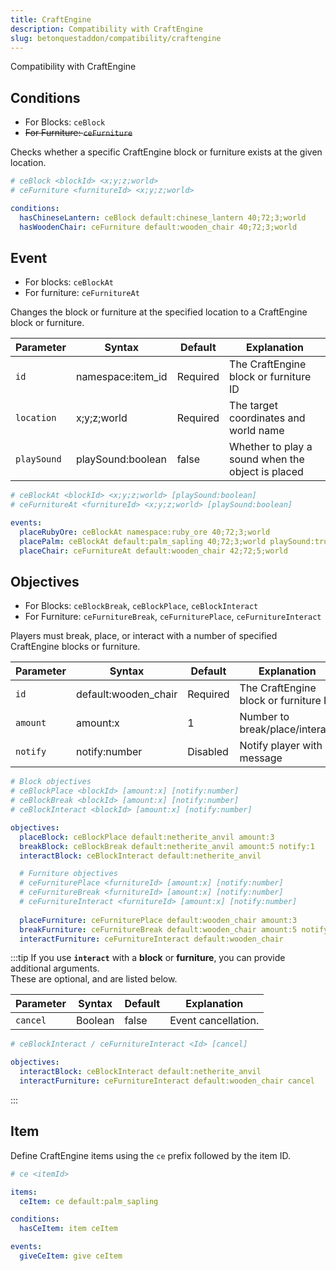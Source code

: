 ```yaml
---
title: CraftEngine
description: Compatibility with CraftEngine
slug: betonquestaddon/compatibility/craftengine
---
```


Compatibility with CraftEngine

## **Conditions**
- For Blocks: `ceBlock`
- ~~For Furniture: `ceFurniture`~~

Checks whether a specific CraftEngine block or furniture exists at the given location.

```yaml
# ceBlock <blockId> <x;y;z;world>
# ceFurniture <furnitureId> <x;y;z;world>

conditions:
  hasChineseLantern: ceBlock default:chinese_lantern 40;72;3;world
  hasWoodenChair: ceFurniture default:wooden_chair 40;72;3;world
```

## **Event**
- For blocks: `ceBlockAt`
- For furniture: `ceFurnitureAt`

Changes the block or furniture at the specified location to a CraftEngine block or furniture.

| Parameter   | Syntax            | Default  | Explanation                                       |
|-------------|-------------------|----------|---------------------------------------------------|
| `id`        | namespace:item_id | Required | The CraftEngine block or furniture ID             |
| `location`  | x;y;z;world       | Required | The target coordinates and world name             |
| `playSound` | playSound:boolean | false    | Whether to play a sound when the object is placed |

```yaml
# ceBlockAt <blockId> <x;y;z;world> [playSound:boolean]
# ceFurnitureAt <furnitureId> <x;y;z;world> [playSound:boolean]

events:
  placeRubyOre: ceBlockAt namespace:ruby_ore 40;72;3;world
  placePalm: ceBlockAt default:palm_sapling 40;72;3;world playSound:true
  placeChair: ceFurnitureAt default:wooden_chair 42;72;5;world
```

## **Objectives**
- For Blocks: `ceBlockBreak`, `ceBlockPlace`, `ceBlockInteract`
- For Furniture: `ceFurnitureBreak`, `ceFurniturePlace`, `ceFurnitureInteract`

Players must break, place, or interact with a number of specified CraftEngine blocks or furniture.

| Parameter | Syntax               | Default  | Explanation                           |
|-----------|----------------------|----------|---------------------------------------|
| `id`      | default:wooden_chair | Required | The CraftEngine block or furniture ID |
| `amount`  | amount:x             | 1        | Number to break/place/interact        |
| `notify`  | notify:number        | Disabled | Notify player with a message          |
```yaml
# Block objectives
# ceBlockPlace <blockId> [amount:x] [notify:number]
# ceBlockBreak <blockId> [amount:x] [notify:number]
# ceBlockInteract <blockId> [amount:x] [notify:number]

objectives:
  placeBlock: ceBlockPlace default:netherite_anvil amount:3
  breakBlock: ceBlockBreak default:netherite_anvil amount:5 notify:1
  interactBlock: ceBlockInteract default:netherite_anvil

  # Furniture objectives
  # ceFurniturePlace <furnitureId> [amount:x] [notify:number]
  # ceFurnitureBreak <furnitureId> [amount:x] [notify:number]
  # ceFurnitureInteract <furnitureId> [amount:x] [notify:number]
  
  placeFurniture: ceFurniturePlace default:wooden_chair amount:3
  breakFurniture: ceFurnitureBreak default:wooden_chair amount:5 notify:1
  interactFurniture: ceFurnitureInteract default:wooden_chair
```
:::tip
If you use **`interact`** with a **block** or **furniture**, you can provide additional arguments.\
These are optional, and are listed below.

| Parameter | Syntax  | Default | Explanation         |
|-----------|---------|---------|---------------------|
| `cancel`  | Boolean | false   | Event cancellation. |
```yaml
# ceBlockInteract / ceFurnitureInteract <Id> [cancel]

objectives:
  interactBlock: ceBlockInteract default:netherite_anvil
  interactFurniture: ceFurnitureInteract default:wooden_chair cancel
``` 
:::

## **Item**
Define CraftEngine items using the `ce` prefix followed by the item ID.

```yaml
# ce <itemId>

items:
  ceItem: ce default:palm_sapling

conditions:
  hasCeItem: item ceItem

events:
  giveCeItem: give ceItem
```